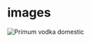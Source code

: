 # images
![Primum vodka domestic](https://user-images.githubusercontent.com/39569027/134800763-23e26da9-010c-42ef-a557-28b772540887.png)
